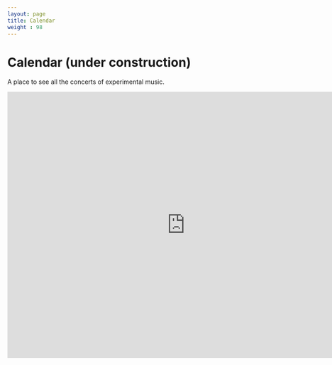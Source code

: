 ```yaml
---
layout: page
title: Calendar
weight : 98
---
```


# Calendar (under construction)
A place to see all the concerts of experimental music. 

<iframe src="https://calendar.google.com/calendar/embed?src=experimentalsoundingfinland%40gmail.com&ctz=Europe%2FHelsinki" 
  style="border: 0" 
  width="800" height="600" 
  mode="AGENDA"
  frameborder="0" scrolling="no"></iframe>
